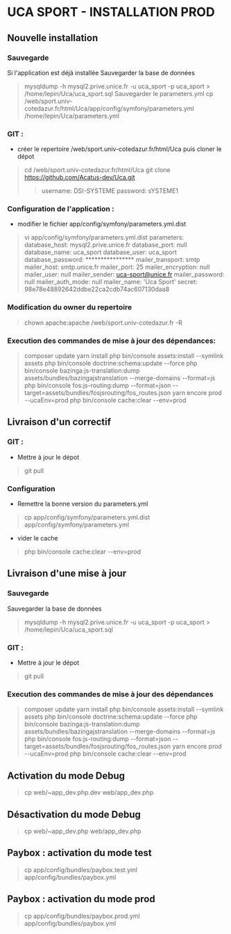 UCA SPORT - INSTALLATION PROD
=============================

Nouvelle installation
---------------------

### Sauvegarde

Si l'application est déjà installée
Sauvegarder la base de données
> mysqldump -h mysql2.prive.unice.fr -u uca_sport -p uca_sport > /home/lepin/Uca/uca_sport.sql
Sauvegarder le parameters.yml
> cp /web/sport.univ-cotedazur.fr/html/Uca/app/config/symfony/parameters.yml /home/lepin/Uca/parameters.yml

### GIT :

* créer le repertoire /web/sport.univ-cotedazur.fr/html/Uca puis cloner le dépot
> cd /web/sport.univ-cotedazur.fr/html/Uca
> git clone https://github.com/Acatus-dev/Uca.git
>> username: DSI-SYSTEME
>> password: sYSTEME1

### Configuration de l'application :

* modifier le fichier app/config/symfony/parameters.yml.dist
> vi app/config/symfony/parameters.yml.dist
parameters:
    database_host: mysql2.prive.unice.fr
    database_port: null
    database_name: uca_sport
    database_user: uca_sport
    database_password: ****************
    mailer_transport: smtp
    mailer_host: smtp.unice.fr
    mailer_port: 25
    mailer_encryption: null
    mailer_user: null
    mailer_sender: uca-sport@unice.fr
    mailer_password: null
    mailer_auth_mode: null
    mailer_name: 'Uca Sport'
    secret: 98e78e48892642ddbe22ca2cdb74ac607130daa8

### Modification du owner du repertoire
> chown apache:apache /web/sport.univ-cotedazur.fr -R

### Execution des commandes de mise à jour des dépendances:
> composer update
> yarn install
> php bin/console assets:install --symlink assets
> php bin/console doctrine:schema:update --force
> php bin/console bazinga:js-translation:dump assets/bundles/bazingajstranslation --merge-domains --format=js
> php bin/console fos:js-routing:dump --format=json --target=assets/bundles/fosjsrouting/fos_routes.json
> yarn encore prod --ucaEnv=prod
> php bin/console cache:clear --env=prod


Livraison d'un correctif
------------------------

### GIT :
* Mettre à jour le dépot
> git pull

### Configuration 
* Remettre la bonne version du parameters.yml
> cp app/config/symfony/parameters.yml.dist app/config/symfony/parameters.yml
* vider le cache
> php bin/console cache:clear --env=prod

Livraison d'une mise à jour
---------------------------

### Sauvegarde

Sauvegarder la base de données
> mysqldump -h mysql2.prive.unice.fr -u uca_sport -p uca_sport > /home/lepin/Uca/uca_sport.sql

### GIT :

* Mettre à jour le dépot
> git pull

### Execution des commandes de mise à jour des dépendances
> composer update
> yarn install
> php bin/console assets:install --symlink assets
> php bin/console doctrine:schema:update --force
> php bin/console bazinga:js-translation:dump assets/bundles/bazingajstranslation --merge-domains --format=js
> php bin/console fos:js-routing:dump --format=json --target=assets/bundles/fosjsrouting/fos_routes.json
> yarn encore prod --ucaEnv=prod
> php bin/console cache:clear --env=prod

Activation du mode Debug
------------------------
> cp web/~app_dev.php.dev web/app_dev.php

Désactivation du mode Debug
------------------------
> cp web/~app_dev.php web/app_dev.php

Paybox : activation du mode test
--------------------------------
> cp app/config/bundles/paybox.test.yml app/config/bundles/paybox.yml

Paybox : activation du mode prod
--------------------------------
> cp app/config/bundles/paybox.prod.yml app/config/bundles/paybox.yml